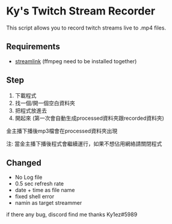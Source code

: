 # Ky's Twitch Stream Recorder
This script allows you to record twitch streams live to .mp4 files.
## Requirements
- [streamlink](https://streamlink.github.io/) (ffmpeg need to be installed together)

## Step
1) 下載程式
2) 找一個/開一個空白資料夾
3) 把程式放進去
4) 開起來 (第一次會自動生成processed資料夾跟recorded資料夾)

金主播下播後mp3檔會在processed資料夾出現

注: 當金主播下播後程式會繼續運行，如果不想佔用網絡請關閉程式

## Changed
- No Log file
- 0.5 sec refresh rate
- date + time as file name
- fixed shell error
- namin as target streammer

if there any bug, discord find me thanks Ky1ez#5989
